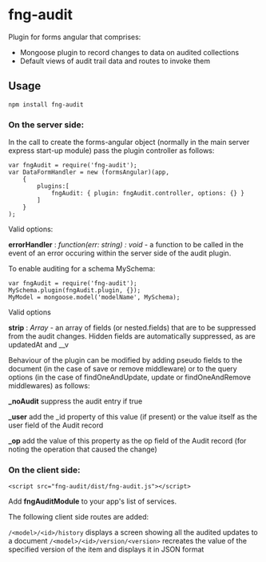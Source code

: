 # fng-audit

Plugin for forms angular that comprises:
* Mongoose plugin to record changes to data on audited collections
* Default views of audit trail data and routes to invoke them

## Usage

    npm install fng-audit

### On the server side:

In the call to create the forms-angular object (normally in the main server express start-up module) pass the plugin controller as follows:
     
    var fngAudit = require('fng-audit');
    var DataFormHandler = new (formsAngular)(app,
        {
            plugins:[
                fngAudit: { plugin: fngAudit.controller, options: {} }
            ]
        }
    );
    
Valid options:

**errorHandler** : *function(err: string) : void* - a function to be called in the event of an error occuring within the server side of the audit plugin.

To enable auditing for a schema MySchema:

    var fngAudit = require('fng-audit');
    MySchema.plugin(fngAudit.plugin, {});
    MyModel = mongoose.model('modelName', MySchema);

Valid options

**strip** : *Array<string>* - an array of fields (or nested.fields) that are to be suppressed from the audit changes.  Hidden fields are automatically suppressed, as are updatedAt and __v

Behaviour of the plugin can be modified by adding pseudo fields to the document (in the case of save or remove middleware) or to the query options (in the case of findOneAndUpdate, update or findOneAndRemove middlewares) as follows:

**_noAudit** suppress the audit entry if true

**_user** add the _id property of this value (if present) or the value itself as the user field of the Audit record

**_op** add the value of this property as the op field of the Audit record (for noting the operation that caused the change)

### On the client side:

    <script src="fng-audit/dist/fng-audit.js"></script>

Add **fngAuditModule** to your app's list of services.

The following client side routes are added:

`/<model>/<id>/history` displays a screen showing all the audited updates to a document
`/<model>/<id>/version/<version>` recreates the value of the specified version of the item and displays it in JSON format